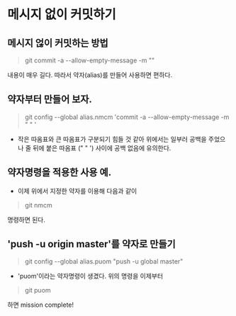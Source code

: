 # 메시지 없이 커밋하기

## 메시지 얺이 커밋하는 방법

> git commit -a --allow-empty-message -m ""

내용이 매우 길다. 따라서 약자(alias)를 만들어 사용하면 편하다.

## 약자부터 만들어 보자.

> git config --global alias.nmcm 'commit -a --allow-empty-message -m " " '

* 작은 따옴표와 큰 따옴표가 구분되기 힘들 것 같아 위에서는 일부러 공백을 주었으나 줄 뒤에 붙은 따옴표 (" " ') 사이에 공백 없음에 유의한다.

## 약자명령을 적용한 사용 예.

* 이제 위에서 지정한 약자를 이용해 다음과 같이

> git nmcm

명령하면 된다.

## 'push -u origin master'를 약자로 만들기

> git config --global alias.puom "push -u global master"

* 'puom'이라는 약자명령이 생겼다. 위의 명령을 이제부터

> git puom

하면 mission complete!